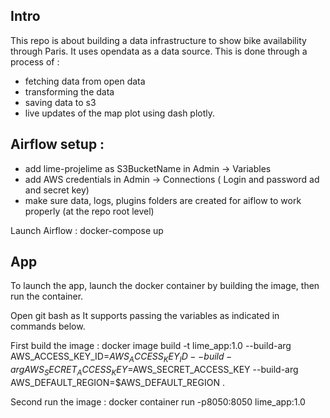 ## Intro 

This repo is about building a data infrastructure to show bike availability through Paris. 
It uses opendata as a data source. 
This is done through a process of : 
- fetching data from open data
- transforming the data
- saving data to s3
- live updates of the map plot using dash plotly. 

## Airflow setup : 
- add lime-projelime as S3BucketName in Admin -> Variables 
- add AWS credentials in Admin -> Connections ( Login and password ad and secret key)
- make sure data, logs, plugins folders are created for aiflow to work properly (at the repo root level)

Launch Airflow : docker-compose up 

## App
To launch the app, launch the docker container by building the image, then run the container. 

Open git bash as It supports passing the variables as indicated in commands below. 

 First build the image : 
 docker image build -t lime_app:1.0 --build-arg AWS_ACCESS_KEY_ID=$AWS_ACCESS_KEY_ID --build-arg AWS_SECRET_ACCESS_KEY=$AWS_SECRET_ACCESS_KEY --build-arg AWS_DEFAULT_REGION=$AWS_DEFAULT_REGION .

Second run the image : 
 docker container run -p8050:8050 lime_app:1.0
